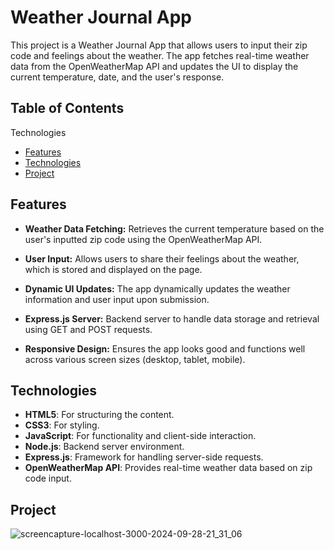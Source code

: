 # Weather Journal App


This project is a Weather Journal App that allows users to input their zip code and feelings about the weather. The app fetches real-time weather data from the OpenWeatherMap API and updates the UI to display the current temperature, date, and the user's response.
## Table of Contents

Technologies
- [Features](#features)
- [Technologies](#technologies)
- [Project](#project)

## Features
- **Weather Data Fetching:**  Retrieves the current temperature based on the user's inputted zip code using the OpenWeatherMap API.
- **User Input:** Allows users to share their feelings about the weather, which is stored and displayed on the page.

- **Dynamic UI Updates:**  The app dynamically updates the weather information and user input upon submission.

- **Express.js Server:**  Backend server to handle data storage and retrieval using GET and POST requests.

- **Responsive Design:**  Ensures the app looks good and functions well across various screen sizes (desktop, tablet, mobile).

## Technologies
- **HTML5**: For structuring the content.
- **CSS3**: For styling.
- **JavaScript**: For functionality and client-side interaction.
- **Node.js**: Backend server environment.
- **Express.js**: Framework for handling server-side requests.
- **OpenWeatherMap API**: Provides real-time weather data based on zip code input.
 ## Project
![screencapture-localhost-3000-2024-09-28-21_31_06](https://github.com/user-attachments/assets/0d2babe9-79b7-4e69-a018-9340286a9f96)


